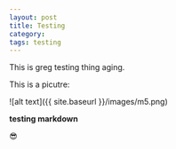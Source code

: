```yaml
---
layout: post
title: Testing
category: 
tags: testing
---
```


This is greg testing thing aging.  

This is a picutre:


![alt text]({{ site.baseurl }}/images/m5.png)

**testing markdown**

:sunglasses: